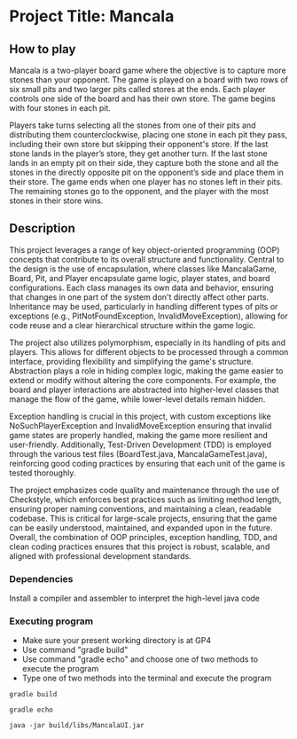 



# Project Title: Mancala

## How to play 

Mancala is a two-player board game where the objective is to capture more stones than your opponent. The game is played on a board with two rows of six small pits and two larger pits called stores at the ends. Each player controls one side of the board and has their own store. The game begins with four stones in each pit.

Players take turns selecting all the stones from one of their pits and distributing them counterclockwise, placing one stone in each pit they pass, including their own store but skipping their opponent's store. If the last stone lands in the player’s store, they get another turn. If the last stone lands in an empty pit on their side, they capture both the stone and all the stones in the directly opposite pit on the opponent’s side and place them in their store. The game ends when one player has no stones left in their pits. The remaining stones go to the opponent, and the player with the most stones in their store wins.


## Description


This project leverages a range of key object-oriented programming (OOP) concepts that contribute to its overall structure and functionality. Central to the design is the use of encapsulation, where classes like MancalaGame, Board, Pit, and Player encapsulate game logic, player states, and board configurations. Each class manages its own data and behavior, ensuring that changes in one part of the system don't directly affect other parts. Inheritance may be used, particularly in handling different types of pits or exceptions (e.g., PitNotFoundException, InvalidMoveException), allowing for code reuse and a clear hierarchical structure within the game logic.

The project also utilizes polymorphism, especially in its handling of pits and players. This allows for different objects to be processed through a common interface, providing flexibility and simplifying the game's structure. Abstraction plays a role in hiding complex logic, making the game easier to extend or modify without altering the core components. For example, the board and player interactions are abstracted into higher-level classes that manage the flow of the game, while lower-level details remain hidden.

Exception handling is crucial in this project, with custom exceptions like NoSuchPlayerException and InvalidMoveException ensuring that invalid game states are properly handled, making the game more resilient and user-friendly. Additionally, Test-Driven Development (TDD) is employed through the various test files (BoardTest.java, MancalaGameTest.java), reinforcing good coding practices by ensuring that each unit of the game is tested thoroughly.

The project emphasizes code quality and maintenance through the use of Checkstyle, which enforces best practices such as limiting method length, ensuring proper naming conventions, and maintaining a clean, readable codebase. This is critical for large-scale projects, ensuring that the game can be easily understood, maintained, and expanded upon in the future. Overall, the combination of OOP principles, exception handling, TDD, and clean coding practices ensures that this project is robust, scalable, and aligned with professional development standards.

### Dependencies
Install a compiler and assembler to interpret the high-level java code

### Executing program
- Make sure your present working directory is at GP4
- Use command "gradle build"
- Use command "gradle echo" and choose one of two methods to execute the program
- Type one of two methods into the terminal and execute the program
```
gradle build
```
```
gradle echo
```
```
java -jar build/libs/MancalaUI.jar
```





